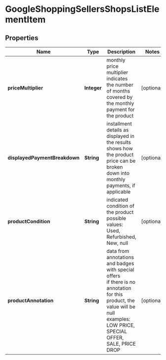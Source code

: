 # GoogleShoppingSellersShopsListElementItem


## Properties

| Name | Type | Description | Notes |
|------------ | ------------- | ------------- | -------------|
**priceMultiplier** | **Integer** | monthly price multiplier<br>indicates the number of months covered by the monthly payment for the product |[optional]|
**displayedPaymentBreakdown** | **String** | installment details as displayed in the results<br>shows how the product price can be broken down into monthly payments, if applicable |[optional]|
**productCondition** | **String** | indicated condition of the product<br>possible values: Used, Refurbished, New, null |[optional]|
**productAnnotation** | **String** | data from annotations and badges with special offers<br>if there is no annotation for this product, the value will be null<br>examples: LOW PRICE, SPECIAL OFFER, SALE, PRICE DROP |[optional]|